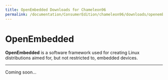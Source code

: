 ```yaml
---
title: OpenEmbedded Downloads for Chameleon96
permalink: /documentation/ConsumerEdition/chameleon96/downloads/openembedded.md.html
---
```

# OpenEmbedded

**OpenEmbedded** is a software framework used for creating Linux distributions aimed for, but not restricted to, embedded devices.

***

Coming soon...